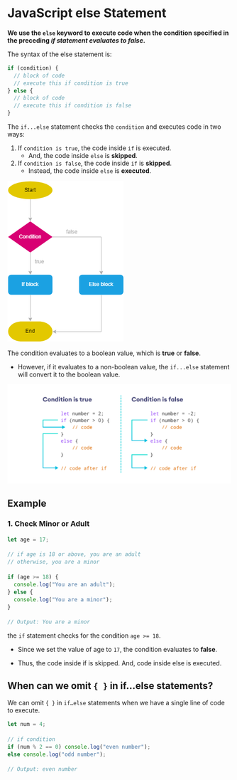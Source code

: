 # JavaScript else Statement

**We use the `else` keyword to execute code when the condition specified in the preceding _if statement evaluates to false_.**

The syntax of the else statement is:

```js
if (condition) {
  // block of code
  // execute this if condition is true
} else {
  // block of code
  // execute this if condition is false
}
```

The `if...else` statement checks the `condition` and executes code in two ways:

1. If `condition is true`, the code inside `if` is executed.
   - And, the code inside `else` is **skipped**.
2. If `condition is false`, the code inside `if` is **skipped**.
   - Instead, the code inside `else` is **executed**.

<div >
  <img src="../000_images/if_else.png" style="margin: 0px auto;"/>
</div>

The condition evaluates to a boolean value, which is **true** or **false**.

- However, if it evaluates to a non-boolean value, the `if...else` statement will convert it to the boolean value.
<div >
  <img src="../000_images/if_else2.png" style="margin: 0px auto; background-color: white"/>
</div>

## Example

### 1. Check Minor or Adult

```js
let age = 17;

// if age is 18 or above, you are an adult
// otherwise, you are a minor

if (age >= 18) {
  console.log("You are an adult");
} else {
  console.log("You are a minor");
}

// Output: You are a minor
```

the `if` statement checks for the condition `age >= 18`.

- Since we set the value of age to `17`, the condition evaluates to **false**.

- Thus, the code inside if is skipped. And, code inside else is executed.

## When can we omit `{ }` in if…else statements?

We can omit `{ }` in `if…else` statements when we have a single line of code to execute.

```js
let num = 4;

// if condition
if (num % 2 == 0) console.log("even number");
else console.log("odd number");

// Output: even number
```
